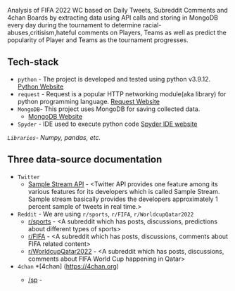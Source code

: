 Analysis of FIFA 2022 WC based on Daily Tweets, Subreddit Comments and 4chan Boards by extracting data using API calls and storing in MongoDB every day during the tournament to determine racial-abuses,critisism,hateful comments on Players, Teams as well as predict the popularity of Player and Teams as the tournament progresses.

## Tech-stack

* `python` - The project is developed and tested using python v3.9.12. [Python Website](https://www.python.org/)
* `request` - Request is a popular HTTP networking module(aka library) for python programming language. [Request Website](https://docs.python-requests.org/en/latest/#)
* `MongoDB`- This project uses MongoDB for saving collected data. 
    * [MongoDB Website](https://www.mongodb.com/)
* `Spyder` - IDE used to execute python code [Spyder IDE website](https://www.spyder-ide.org/)

*`Libraries`- Numpy, pandas, etc.*

## Three data-source documentation

* `Twitter`
  * [Sample Stream API](https://developer.twitter.com/en/docs/twitter-api/tweets/volume-streams/quick-start/sampled-stream) - <Twitter API provides one feature among its various features for its developers which is called Sample Stream. Sample stream basically provides the developers approximately 1 percent sample of tweets in real time.>
* `Reddit` - We are using `r/sports`, `r/FIFA`, `r/WorldcupQatar2022` 
  * [r/sports](https://reddit.com/r/sports) - <A subreddit which has posts, discussions, predictions about different types of sports>
  * [r/FIFA](https://reddit.com/r/FIFA) - <A subreddit which has posts, discussions, comments about FIFA related content>
  * [r/WorldcupQatar2022](https://reddit.com/r/WorldcupQatar2022) - <A subreddit which has posts, discussions, comments about FIFA World Cup happening in Qatar>
* `4chan` 
 *[4chan] (https://4chan.org) <It is an imageboard website which consits of numerous topics with anonymous users that can comment anything within the guidelines of the websites including a variety of hateful comments and slurs on different issues and topics. >
  * [/sp](https://a.4cdn.org/sp/catalog.json) - <This board contains discussions on all the sports. >
